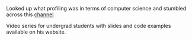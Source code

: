 Looked up what profiling was in terms of computer science and stumbled across this [channel](https://www.youtube.com/@davidwesselsviu6016/playlists)

Video series for undergrad students with slides and code examples available on his website.
